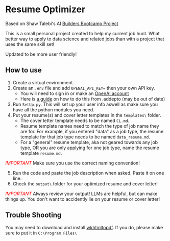 # Resume Optimizer
Based on Shaw Talebi's AI [Builders Bootcamp Project](https://github.com/ShawhinT/AI-Builders-Bootcamp-2/tree/main/lightning-lesson)

This is a small personal project created to help my current job hunt. What better way to apply to data science and related jobs than with a project that uses the same skill set!

Updated to be more user friendly!

## How to use
1. Create a virtual environment.
2. Create an `.env` file and add `OPENAI_API_KEY=` then your own API key.
    - You will need to sign in or make an [OpenAI account](https://auth.openai.com/log-in)
    - Here is [a guide](https://addepto.com/blog/what-is-an-openai-api-and-how-to-use-it/#:~:text=Once%20you%27ve%20created%20your,%27View%20API%20keys%27%20option.) on how to do this from .addepto (may be out of date)
3. Run `SetUp.py`. This will set up your user info aswell as make sure you have all the python modules you need.
4. Put your resume(s) and cover letter templates in the `templates\` folder.
    - The cover letter template needs to be named `CL.md`.
    - Resume template names need to match the type of job name they are for. For example, if you entered "data" as a job type, the resume template for that job type needs to be named `data_resume.md`.
    - For a "general" resume template, aka not geared towards any job type, OR you are only applying for one job type, name the resume template `resume.md`.
    
<span style="color:red">*IMPORTANT*</span> Make sure you use the correct naming convention!</span>

5. Run the code and paste the job description when asked. Paste it on one line.
6. Check the `output\` folder for your optimized resume and cover letter!

<span style="color:red">*IMPORTANT*</span> Always review your output! LLMs are helpful, but can make things up. You don't want to accidently lie on your resume or cover letter!



## Trouble Shooting
You may need to download and install [wkhtmltopdf](wkhtmltopdf). If you do, please make sure to put it in `C:\Program Files\`